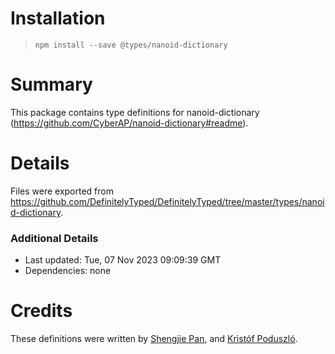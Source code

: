 # Installation
> `npm install --save @types/nanoid-dictionary`

# Summary
This package contains type definitions for nanoid-dictionary (https://github.com/CyberAP/nanoid-dictionary#readme).

# Details
Files were exported from https://github.com/DefinitelyTyped/DefinitelyTyped/tree/master/types/nanoid-dictionary.

### Additional Details
 * Last updated: Tue, 07 Nov 2023 09:09:39 GMT
 * Dependencies: none

# Credits
These definitions were written by [Shengjie Pan](https://github.com/kenelm007), and [Kristóf Poduszló](https://github.com/kripod).
